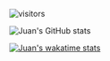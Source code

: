

![visitors](https://visitor-badge.glitch.me/badge?page_id=juanrios15.visitors1)

![Juan's GitHub stats](https://github-readme-stats.vercel.app/api?username=juanrios15&show_icons=true&theme=merko)

[![Juan's wakatime stats](https://github-readme-stats.vercel.app/api/wakatime?username=juanrios15&layout=compact)](https://github.com/juanrios15/github-readme-stats)



